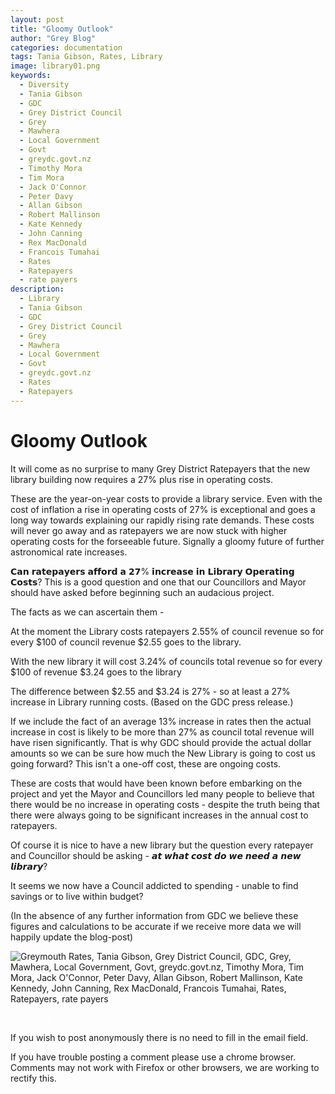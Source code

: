 ```yaml
---
layout: post
title: "Gloomy Outlook"
author: "Grey Blog"
categories: documentation
tags: Tania Gibson, Rates, Library
image: library01.png
keywords:
  - Diversity
  - Tania Gibson
  - GDC
  - Grey District Council
  - Grey
  - Mawhera
  - Local Government
  - Govt
  - greydc.govt.nz
  - Timothy Mora
  - Tim Mora
  - Jack O'Connor
  - Peter Davy
  - Allan Gibson
  - Robert Mallinson
  - Kate Kennedy
  - John Canning
  - Rex MacDonald
  - Francois Tumahai
  - Rates
  - Ratepayers
  - rate payers
description:
  - Library
  - Tania Gibson
  - GDC
  - Grey District Council
  - Grey
  - Mawhera
  - Local Government
  - Govt
  - greydc.govt.nz
  - Rates
  - Ratepayers
---
```


# Gloomy Outlook

It will come as no surprise to many Grey District Ratepayers that the new library building now requires a 27% plus rise in operating costs.

These are the year-on-year costs to provide a library service. Even with the cost of inflation a rise in operating costs of 27% is exceptional and goes a long way towards explaining our rapidly rising rate demands. These costs will never go away and as ratepayers we are now stuck with higher operating costs for the forseeable future. Signally a gloomy future of further astronomical rate increases.

𝗖𝗮𝗻 𝗿𝗮𝘁𝗲𝗽𝗮𝘆𝗲𝗿𝘀 𝗮𝗳𝗳𝗼𝗿𝗱 𝗮 𝟮𝟳% 𝗶𝗻𝗰𝗿𝗲𝗮𝘀𝗲 𝗶𝗻 𝗟𝗶𝗯𝗿𝗮𝗿𝘆 𝗢𝗽𝗲𝗿𝗮𝘁𝗶𝗻𝗴 𝗖𝗼𝘀𝘁𝘀? This is a good question and one that our Councillors and Mayor should have asked before beginning such an audacious project.

The facts as we can ascertain them -

At the moment the Library costs ratepayers 2.55% of council revenue so for every $100 of council revenue $2.55 goes to the library.

With the new library it will cost 3.24% of councils total revenue so for every $100 of revenue $3.24 goes to the library

The difference between $2.55 and $3.24 is 27% - so at least a 27% increase in Library running costs.
(Based on the GDC press release.)

If we include the fact of an average 13% increase in rates then the actual increase in cost is likely to be more than 27% as council total revenue will have risen significantly.
That is why GDC should provide the actual dollar amounts so we can be sure how much the New Library is going to cost us going forward? This isn't a one-off cost, these are ongoing costs.

These are costs that would have been known before embarking on the project and yet the Mayor and Councillors led many people to believe that there would be no increase in operating costs - despite the truth being that there were always going to be significant increases in the annual cost to ratepayers.

Of course it is nice to have a new library but the question every ratepayer and Councillor should be asking - 𝙖𝙩 𝙬𝙝𝙖𝙩 𝙘𝙤𝙨𝙩 𝙙𝙤 𝙬𝙚 𝙣𝙚𝙚𝙙 𝙖 𝙣𝙚𝙬 𝙡𝙞𝙗𝙧𝙖𝙧𝙮?

It seems we now have a Council addicted to spending - unable to find savings or to live within budget? 

(In the absence of any further information from GDC we believe these figures and calculations to be accurate if we receive more data we will happily update the blog-post)




<img class="img-fluid" src="https://greyblog.github.io/assets/img/library01.png" alt="Greymouth Rates, Tania Gibson, Grey District Council, GDC, Grey, Mawhera, Local Government, Govt, greydc.govt.nz, Timothy Mora, Tim Mora, Jack O'Connor, Peter Davy, Allan Gibson, Robert Mallinson, Kate Kennedy, John Canning, Rex MacDonald, Francois Tumahai, Rates, Ratepayers, rate payers">

<span style="color:white">```js client</span>
<script>
let idcomments_acct = 'acde56cb65621d24ca6ced562bac6083';
let idcomments_post_id = 'https://greyblog.github.io/Grey-District-Council-GDC-Gloomy.html';
let idcomments_post_url = 'https://greyblog.github.io/Grey-District-Council-GDC-Gloomy.html'; 
</script>

<script type='text/javascript' src='https://www.intensedebate.com/js/genericCommentWrapperV2.js'></script>
<script type="text/javascript" src="https://www.intensedebate.com/js/genericLinkWrapperV2.js"></script>

If you wish to post anonymously there is no need to fill in the email field.

If you have trouble posting a comment please use a chrome browser. Comments may not work with Firefox or other browsers, we are working to rectify this.
